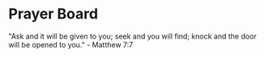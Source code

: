 # Prayer Board

"Ask and it will be given to you; seek and you will find; knock and the door will be opened to you." - Matthew 7:7
